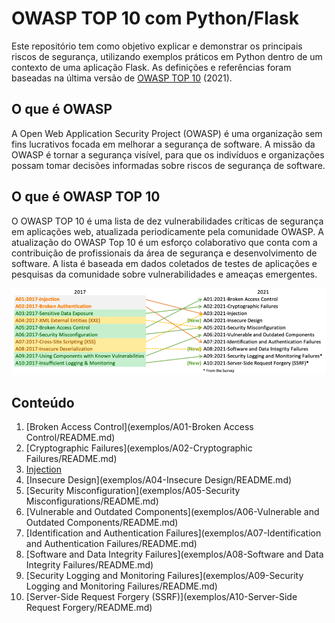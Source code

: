 # OWASP TOP 10 com Python/Flask 

Este repositório tem como objetivo explicar e demonstrar os principais riscos de segurança, utilizando exemplos práticos em Python dentro de um contexto de uma aplicação Flask. As definições e referências foram baseadas na última versão de [OWASP TOP 10](https://owasp.org/Top10/) (2021).

## O que é OWASP
A Open Web Application Security Project (OWASP) é uma organização sem fins lucrativos focada em melhorar a segurança de software. A missão da OWASP é tornar a segurança visível, para que os indivíduos e organizações possam tomar decisões informadas sobre riscos de segurança de software.

## O que é OWASP TOP 10
O OWASP TOP 10 é uma lista de dez vulnerabilidades críticas de segurança em aplicações web, atualizada periodicamente pela comunidade OWASP. A atualização do OWASP Top 10 é um esforço colaborativo que conta com a contribuição de profissionais da área de segurança e desenvolvimento de software. A lista é baseada em dados coletados de testes de aplicações e pesquisas da comunidade sobre vulnerabilidades e ameaças emergentes.

<img src="imagens/mapping.png">

## Conteúdo

1. [Broken Access Control](exemplos/A01-Broken Access Control/README.md)
2. [Cryptographic Failures](exemplos/A02-Cryptographic Failures/README.md)
3. [Injection](exemplos/A03-Injection/README.md)
4. [Insecure Design](exemplos/A04-Insecure Design/README.md)
5. [Security Misconfiguration](exemplos/A05-Security Misconfigurations/README.md)
6. [Vulnerable and Outdated Components](exemplos/A06-Vulnerable and Outdated Components/README.md)
7. [Identification and Authentication Failures](exemplos/A07-Identification and Authentication Failures/README.md)
8. [Software and Data Integrity Failures](exemplos/A08-Software and Data Integrity Failures/README.md)
9. [Security Logging and Monitoring Failures](exemplos/A09-Security Logging and Monitoring Failures/README.md)
10. [Server-Side Request Forgery (SSRF)](exemplos/A10-Server-Side Request Forgery/README.md)